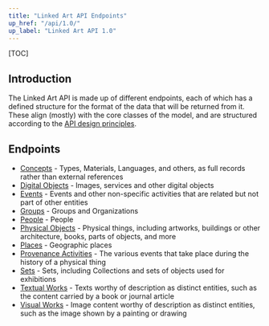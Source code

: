 ```yaml
---
title: "Linked Art API Endpoints"
up_href: "/api/1.0/"
up_label: "Linked Art API 1.0"
---
```


[TOC]

## Introduction

The Linked Art API is made up of different endpoints, each of which has a defined structure for the format of the data that will be returned from it. These align (mostly) with the core classes of the model, and are structured according to the [API design principles](../principles/). 

## Endpoints

* [Concepts](concept/) - Types, Materials, Languages, and others, as full records rather than external references
* [Digital Objects](digital_object/) - Images, services and other digital objects
* [Events](event/) - Events and other non-specific activities that are related but not part of other entities
* [Groups](group/) - Groups and Organizations
* [People](person/) - People
* [Physical Objects](physical_object/) - Physical things, including artworks, buildings or other architecture, books, parts of objects, and more
* [Places](place/) - Geographic places
* [Provenance Activities](provenance_activity/) - The various events that take place during the history of a physical thing
* [Sets](set/) - Sets, including Collections and sets of objects used for exhibitions
* [Textual Works](textual_work/) - Texts worthy of description as distinct entities, such as the content carried by a book or journal article
* [Visual Works](visual_work/) - Image content worthy of description as distinct entities, such as the image shown by a painting or drawing

